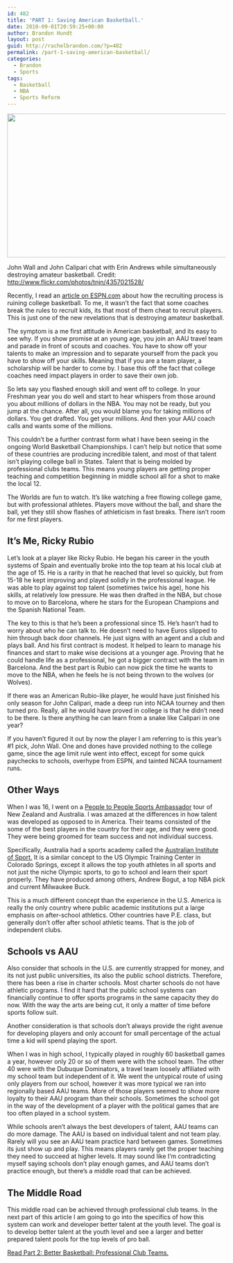 ```yaml
---
id: 482
title: 'PART 1: Saving American Basketball.'
date: 2010-09-01T20:59:25+00:00
author: Brandon Hundt
layout: post
guid: http://rachelbrandon.com/?p=482
permalink: /part-1-saving-american-basketball/
categories:
  - Brandon
  - Sports
tags:
  - Basketball
  - NBA
  - Sports Reform
---
```

<div class="right">
  <img src="http://rachel.brandonhundt.com/wp-content/uploads/2010/09/4357021528_128354edec_z.jpg" alt="" title="4357021528_128354edec_z" width="575" height="331" class="size-full wp-image-496" srcset="https://rachelbrandon.com/wp-content/uploads/2010/09/4357021528_128354edec_z.jpg 575w, https://rachelbrandon.com/wp-content/uploads/2010/09/4357021528_128354edec_z-300x172.jpg 300w" sizes="(max-width: 575px) 100vw, 575px" /></p> 
  
  <p class="wp-caption-text">
    John Wall and John Calipari chat with Erin Andrews while simultaneously destroying amateur basketball. Credit: <a href="http://www.flickr.com/photos/tnjn/4357021528/">http://www.flickr.com/photos/tnjn/4357021528/</a>
  </p>
</div>

Recently, I read an [article on ESPN.com](http://sports.espn.go.com/ncb/columns/story?columnist=oneil_dana&id=5398415) about how the recruiting process is ruining college basketball. To me, it wasn’t the fact that some coaches break the rules to recruit kids, its that most of them cheat to recruit players. This is just one of the new revelations that is destroying amateur basketball.<!--more-->

The symptom is a me first attitude in American basketball, and its easy to see why. If you show promise at an young age, you join an AAU travel team and parade in front of scouts and coaches. You have to show off your talents to make an impression and to separate yourself from the pack you have to show off your skills. Meaning that if you are a team player, a scholarship will be harder to come by. I base this off the fact that college coaches need impact players in order to save their own job.

So lets say you flashed enough skill and went off to college. In your Freshman year you do well and start to hear whispers from those around you about millions of dollars in the NBA. You may not be ready, but you jump at the chance. After all, you would blame you for taking millions of dollars. You get drafted. You get your millions. And then your AAU coach calls and wants some of the millions.

This couldn’t be a further contrast form what I have been seeing in the ongoing World Basketball Championships. I can’t help but notice that some of these countries are producing incredible talent, and most of that talent isn’t playing college ball in States. Talent that is being molded by professional clubs teams. This means young players are getting proper teaching and competition beginning in middle school all for a shot to make the local 12.

The Worlds are fun to watch. It’s like watching a free flowing college game, but with professional athletes. Players move without the ball, and share the ball, yet they still show flashes of athleticism in fast breaks. There isn’t room for me first players.

## It’s Me, Ricky Rubio

Let’s look at a player like Ricky Rubio. He began his career in the youth systems of Spain and eventually broke into the top team at his local club at the age of 15. He is a rarity in that he reached that level so quickly, but from 15-18 he kept improving and played solidly in the professional league. He was able to play against top talent (sometimes twice his age), hone his skills, at relatively low pressure. He was then drafted in the NBA, but chose to move on to Barcelona, where he stars for the European Champions and the Spanish National Team.

The key to this is that he’s been a professional since 15. He’s hasn’t had to worry about who he can talk to. He doesn’t need to have Euros slipped to him through back door channels. He just signs with an agent and a club and plays ball. And his first contract is modest. It helped to learn to manage his finances and start to make wise decisions at a younger age. Proving that he could handle life as a professional, he got a bigger contract with the team in Barcelona. And the best part is Rubio can now pick the time he wants to move to the NBA, when he feels he is not being thrown to the wolves (or Wolves).

If there was an American Rubio-like player, he would have just finished his only season for John Calipari, made a deep run into NCAA tourney and then turned pro. Really, all he would have proved in college is that he didn’t need to be there. Is there anything he can learn from a snake like Calipari in one year?

If you haven’t figured it out by now the player I am referring to is this year’s #1 pick, John Wall. One and dones have provided nothing to the college game, since the age limit rule went into effect, except for some quick paychecks to schools, overhype from ESPN, and tainted NCAA tournament runs.

## Other Ways

When I was 16, I went on a [People to People Sports Ambassador](http://www.peopletopeople.com/ourprograms/sport/pages/default.aspx) tour of New Zealand and Australia. I was amazed at the differences in how talent was developed as opposed to in America. Their teams consisted of the some of the best players in the country for their age, and they were good. They were being groomed for team success and not individual success.

Specifically, Australia had a sports academy called the [Australian Institute of Sport.](http://www.ausport.gov.au/ais) It is a similar concept to the US Olympic Training Center in Colorado Springs, except it allows the top youth athletes in all sports and not just the niche Olympic sports, to go to school and learn their sport properly. They have produced among others, Andrew Bogut, a top NBA pick and current Milwaukee Buck.

This is a much different concept than the experience in the U.S. America is really the only country where public academic institutions put a large emphasis on after-school athletics. Other countries have P.E. class, but generally don’t offer after school athletic teams. That is the job of independent clubs.

## Schools vs AAU

Also consider that schools in the U.S. are currently strapped for money, and its not just public universities, its also the public school districts. Therefore, there has been a rise in charter schools. Most charter schools do not have athletic programs. I find it hard that the public school systems can financially continue to offer sports programs in the same capacity they do now. With the way the arts are being cut, it only a matter of time before sports follow suit.

Another consideration is that schools don’t always provide the right avenue for developing players and only account for small percentage of the actual time a kid will spend playing the sport.

When I was in high school, I typically played in roughly 60 basketball games a year, however only 20 or so of them were with the school team. The other 40 were with the Dubuque Dominators, a travel team loosely affiliated with my school team but independent of it. We went the untypical route of using only players from our school, however it was more typical we ran into regionally based AAU teams. More of those players seemed to show more loyalty to their AAU program than their schools. Sometimes the school got in the way of the development of a player with the political games that are too often played in a school system.

While schools aren’t always the best developers of talent, AAU teams can do more damage. The AAU is based on individual talent and not team play. Rarely will you see an AAU team practice hard between games. Sometimes its just show up and play. This means players rarely get the proper teaching they need to succeed at higher levels. It may sound like I’m contradicting myself saying schools don’t play enough games, and AAU teams don’t practice enough, but there’s a middle road that can be achieved.

## The Middle Road

This middle road can be achieved through professional club teams. In the next part of this article I am going to go into the specifics of how this system can work and developer better talent at the youth level. The goal is to develop better talent at the youth level and see a larger and better prepared talent pools for the top levels of pro ball.

[Read Part 2: Better Basketball: Professional Club Teams.](/part-2-better-basketball-professional-club-teams)